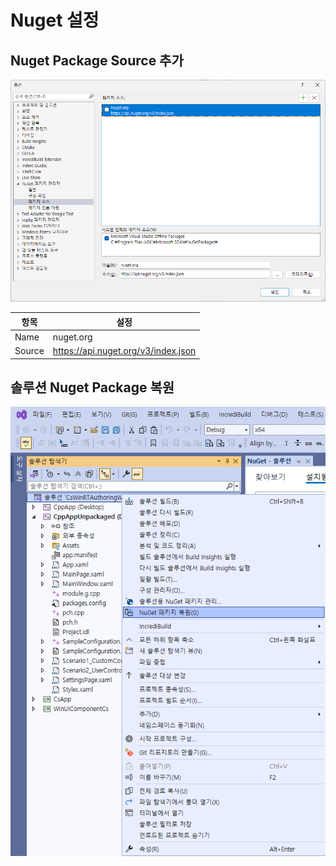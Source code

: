 ﻿# Nuget 설정

## Nuget Package Source 추가
![](img1.png)

|항목|설정|
|---|---|
|Name|  nuget.org |
|Source|  https://api.nuget.org/v3/index.json |


## 솔루션 Nuget Package 복원

![](img2.png)
